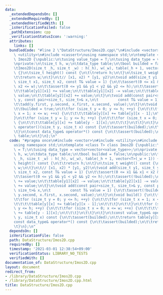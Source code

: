 ```yaml
---
data:
  _extendedDependsOn: []
  _extendedRequiredBy: []
  _extendedVerifiedWith: []
  _isVerificationFailed: false
  _pathExtension: cpp
  _verificationStatusIcon: ':warning:'
  attributes:
    links: []
  bundledCode: "#line 2 \"DataStructure/Imos2D.cpp\"\n#include <vector>\n#include\
    \ <utility>\n#include <cassert>\nusing namespace std;\n\ntemplate <class T> class\
    \ Imos2D {\npublic:\n\tusing value_type = T;\n\tusing data_type = vector<vector<value_type>>;\n\
    \nprivate:\n\tsize_t h, w;\n\tdata_type table;\n\tbool builded = false;\n\npublic:\n\
    \tImos2D(size_t _h, size_t _w) : h(_h), w(_w), table(_h + 1, vector<T>(_w + 1))\
    \ {}\n\tsize_t height() const {\n\t\treturn h;\n\t}\n\tsize_t weight() const {\n\
    \t\treturn w;\n\t}\n\t// [x1, x2) * [y1, y2)\n\tvoid add(size_t y1, size_t y2,\
    \ size_t x1, size_t x2, const T& value = 1) {\n\t\tassert(0 <= x1 && x1 < x2 &&\
    \ x2 <= w);\n\t\tassert(0 <= y1 && y1 < y2 && y2 <= h);\n\t\tassert(!builded);\n\
    \t\ttable[y1][x1] += value;\n\t\ttable[y1][x2] -= value;\n\t\ttable[y2][x1] -=\
    \ value;\n\t\ttable[y2][x2] += value;\n\t}\n\tvoid add(const pair<size_t, size_t>&\
    \ y, const pair<size_t, size_t>& x,\n\t         const T& value = 1) {\n\t\tassert(!builded);\n\
    \t\tadd(y.first, y.second, x.first, x.second, value);\n\t}\n\tvoid build() {\n\
    \t\tbuilded = true;\n\t\tfor (size_t y = 0; y <= h; ++y) {\n\t\t\tfor (size_t\
    \ x = 1; x <= w; ++x) {\n\t\t\t\ttable[y][x] += table[y][x - 1];\n\t\t\t}\n\t\t\
    }\n\t\tfor (size_t y = 1; y <= h; ++y) {\n\t\t\tfor (size_t x = 0; x <= w; ++x)\
    \ {\n\t\t\t\ttable[y][x] += table[y - 1][x];\n\t\t\t}\n\t\t}\n\t}\n\tconst value_type&\
    \ operator()(size_t y, size_t x) const {\n\t\tassert(builded);\n\t\treturn table[y][x];\n\
    \t}\n\tconst data_type& operator*() const {\n\t\tassert(builded);\n\t\treturn\
    \ table;\n\t}\n};\n"
  code: "#pragma once\n#include <vector>\n#include <utility>\n#include <cassert>\n\
    using namespace std;\n\ntemplate <class T> class Imos2D {\npublic:\n\tusing value_type\
    \ = T;\n\tusing data_type = vector<vector<value_type>>;\n\nprivate:\n\tsize_t\
    \ h, w;\n\tdata_type table;\n\tbool builded = false;\n\npublic:\n\tImos2D(size_t\
    \ _h, size_t _w) : h(_h), w(_w), table(_h + 1, vector<T>(_w + 1)) {}\n\tsize_t\
    \ height() const {\n\t\treturn h;\n\t}\n\tsize_t weight() const {\n\t\treturn\
    \ w;\n\t}\n\t// [x1, x2) * [y1, y2)\n\tvoid add(size_t y1, size_t y2, size_t x1,\
    \ size_t x2, const T& value = 1) {\n\t\tassert(0 <= x1 && x1 < x2 && x2 <= w);\n\
    \t\tassert(0 <= y1 && y1 < y2 && y2 <= h);\n\t\tassert(!builded);\n\t\ttable[y1][x1]\
    \ += value;\n\t\ttable[y1][x2] -= value;\n\t\ttable[y2][x1] -= value;\n\t\ttable[y2][x2]\
    \ += value;\n\t}\n\tvoid add(const pair<size_t, size_t>& y, const pair<size_t,\
    \ size_t>& x,\n\t         const T& value = 1) {\n\t\tassert(!builded);\n\t\tadd(y.first,\
    \ y.second, x.first, x.second, value);\n\t}\n\tvoid build() {\n\t\tbuilded = true;\n\
    \t\tfor (size_t y = 0; y <= h; ++y) {\n\t\t\tfor (size_t x = 1; x <= w; ++x) {\n\
    \t\t\t\ttable[y][x] += table[y][x - 1];\n\t\t\t}\n\t\t}\n\t\tfor (size_t y = 1;\
    \ y <= h; ++y) {\n\t\t\tfor (size_t x = 0; x <= w; ++x) {\n\t\t\t\ttable[y][x]\
    \ += table[y - 1][x];\n\t\t\t}\n\t\t}\n\t}\n\tconst value_type& operator()(size_t\
    \ y, size_t x) const {\n\t\tassert(builded);\n\t\treturn table[y][x];\n\t}\n\t\
    const data_type& operator*() const {\n\t\tassert(builded);\n\t\treturn table;\n\
    \t}\n};\n"
  dependsOn: []
  isVerificationFile: false
  path: DataStructure/Imos2D.cpp
  requiredBy: []
  timestamp: '2021-03-01 12:38:54+09:00'
  verificationStatus: LIBRARY_NO_TESTS
  verifiedWith: []
documentation_of: DataStructure/Imos2D.cpp
layout: document
redirect_from:
- /library/DataStructure/Imos2D.cpp
- /library/DataStructure/Imos2D.cpp.html
title: DataStructure/Imos2D.cpp
---
```

